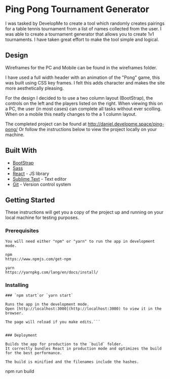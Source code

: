 # Ping Pong Tournament Generator 

I was tasked by DevelopMe to create a tool which randomly creates pairings for a table tennis tournament from a list of names collected from the user.
I was able to create a tournament generator that allows you to create 1v1 tournaments. 
I have taken great effort to make the tool simple and logical.


## Design

Wireframes for the PC and Mobile can be found in the wireframes folder.

I have used a full width header with an animation of the "Pong" game, this was built using CSS key frames.
I felt this adds character and makes the site more aesthetically pleasing.

For the design I decided to to use a two column layout (BootStrap), the controls on the left and the players listed on the right. When viewing this on a PC, the user (in most cases) can complete all tasks without ever scolling.
When on a mobile this neatly changes to the a 1 column layout. 

The completed project can be found at http://daniel.developme.space/ping-pong/
Or follow the instructions below to view the project locally on your machine.
 
## Built With

* [BootStrap](https://getbootstrap.com/) 
* [Sass](https://sass-lang.com/) 
* [React](https://reactjs.org/) - JS library
* [Sublime Text](https://www.sublimetext.com/) - Text editor
* [Git](https://git-scm.com//) - Version control system 


## Getting Started

These instructions will get you a copy of the project up and running on your local machine for testing purposes. 

### Prerequisites

```
You will need either "npm" or "yarn" to run the app in development mode. 

npm
https://www.npmjs.com/get-npm 

yarn
https://yarnpkg.com/lang/en/docs/install/

```

### Installing

```
### `npm start`or `yarn start`

Runs the app in the development mode.
Open [http://localhost:3000](http://localhost:3000) to view it in the browser.

The page will reload if you make edits.```


### Deployment

Builds the app for production to the `build` folder.
It correctly bundles React in production mode and optimizes the build for the best performance.

The build is minified and the filenames include the hashes.

```
npm run build
```

